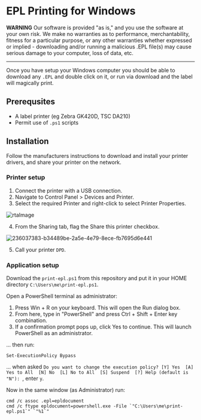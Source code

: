 # EPL Printing for Windows

**WARNING** Our software is provided "as is," and you use the software at your own risk. We make no warranties as to performance, merchantability, fitness for a particular purpose, or any other warranties whether expressed or implied - downloading and/or running a malicious .EPL file(s) may cause serious damage to your computer, loss of data, etc.

---

Once you have setup your Windows computer you should be able to download any `.EPL` and double click on it, or run via download and the label will magically print.

## Prerequsites

- A label printer (eg Zebra GK420D, TSC DA210)
- Permit use of `.ps1` scripts

## Installation

Follow the manufacturers instructions to download and install your printer drivers, and share your printer on the network.

### Printer setup

1. Connect the printer with a USB connection.
2. Navigate to Control Panel > Devices and Printer.
3. Select the required Printer and right-click to select Printer Properties.

![rtaImage](https://user-images.githubusercontent.com/5738396/236037133-76cd68e8-77c5-484a-9c44-08b791f24059.jpeg)

4. From the Sharing tab, flag the Share this printer checkbox.

![236037383-b34489be-2a5e-4e79-8ece-fb7695d6e441](https://user-images.githubusercontent.com/5738396/236040273-ef2a23bf-55e2-4470-ac40-1b624d4d9181.png)

5. Call your printer `DPD`.

### Application setup

Download the `print-epl.ps1` from this repository and put it in your HOME directory `C:\Users\me\print-epl.ps1`.

Open a PowerShell terminal as administrator:

1. Press Win + R on your keyboard. This will open the Run dialog box.
2. From here, type in "PowerShell" and press Ctrl + Shift + Enter key combination.
3. If a confirmation prompt pops up, click Yes to continue. This will launch PowerShell as an administrator.

... then run:
```
Set-ExecutionPolicy Bypass
```

... when asked `Do you want to change the execution policy? [Y] Yes  [A] Yes to All  [N] No  [L] No to All  [S] Suspend  [?] Help (default is "N"): `, enter `y`.

Now in the same window (as Administrator) run:
```
cmd /c assoc .epl=epldocument
cmd /c ftype epldocument=powershell.exe -File `"C:\Users\me\print-epl.ps1`" `"%1`"
```
